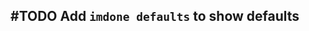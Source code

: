 ## #TODO Add `imdone defaults` to show defaults
<!--  #story -->
<!-- created:2023-09-18T00:27:37.407Z task-id:kH6jb order:-10 story-id:Add-a-command-to-show-defaults -->
